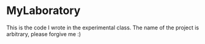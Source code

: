 # MyLaboratory
This is the code I wrote in the experimental class.
The name of the project is arbitrary, please forgive me  :)
